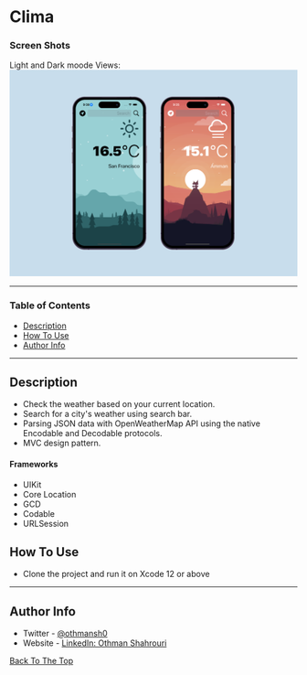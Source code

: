 # Clima

### Screen Shots
Light and Dark moode Views:
<img src="Clima Views2.png" width="900">


---

### Table of Contents

- [Description](#description)
- [How To Use](#how-to-use)
- [Author Info](#author-info)

---

## Description

- Check the weather based on your current location.
- Search for a city's weather using search bar.
- Parsing JSON data with OpenWeatherMap API using the native Encodable and Decodable protocols. 
- MVC design pattern.


#### Frameworks

- UIKit
- Core Location
- GCD
- Codable
- URLSession



## How To Use

- Clone the project and run it on Xcode 12 or above

---

## Author Info

- Twitter - [@othmansh0](https://twitter.com/othmansh0)
- Website - [LinkedIn: Othman Shahrouri](https://linkedin.com/in/othmanshahrouri)

[Back To The Top](#Clima)
